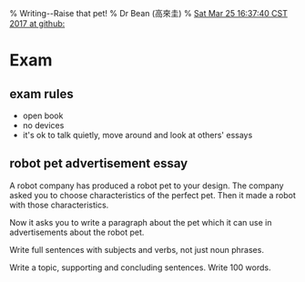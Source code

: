 % Writing--Raise that pet!
% Dr Bean (高來圭)
% [ Sat Mar 25 16:37:40 CST 2017 at github: ](https://github.com/drbean/curriculum/tree/master/writing)

# Exam

## exam rules

- open book
- no devices
- it's ok to talk quietly, move around and look at others' essays

## robot pet advertisement essay

A robot company has produced a robot pet to your design. The company asked you to choose characteristics of the perfect pet. Then it made a robot with those characteristics.

Now it asks you to write a paragraph about the pet which it can use in advertisements about the robot pet.

Write full sentences with subjects and verbs, not just noun phrases.

Write a topic, supporting and concluding sentences. Write 100 words.

